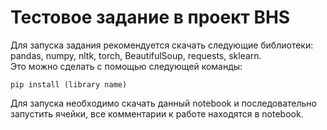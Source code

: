 # Тестовое задание в проект BHS
Для запуска задания рекомендуется скачать следующие библиотеки: pandas, numpy, nltk, torch, BeautifulSoup, requests, sklearn.  
Это можно сделать с помощью следующей команды:
```
pip install (library name)
```
Для запуска необходимо скачать данный notebook и последовательно запустить ячейки, все комментарии к работе находятся в notebook.
